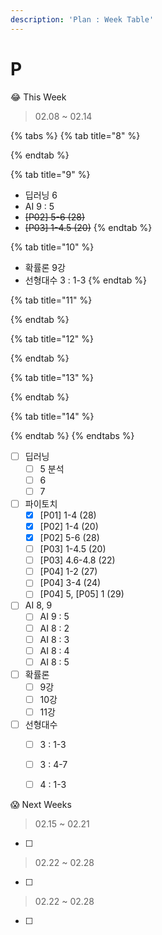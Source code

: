 ```yaml
---
description: 'Plan : Week Table'
---
```


# P

😂 This Week

> 02.08 ~ 02.14

{% tabs %}
{% tab title="8" %}

{% endtab %}

{% tab title="9" %}
* 딥러닝 6
* AI 9 : 5
* ~~\[P02\] 5-6 \(28\)~~
* ~~\[P03\] 1-4.5 \(20\)~~ 
{% endtab %}

{% tab title="10" %}
* 확률론 9강
* 선형대수 3 : 1-3
{% endtab %}

{% tab title="11" %}

{% endtab %}

{% tab title="12" %}

{% endtab %}

{% tab title="13" %}

{% endtab %}

{% tab title="14" %}

{% endtab %}
{% endtabs %}

* [ ] 딥러닝
  * [ ] 5 분석
  * [ ] 6
  * [ ] 7
* [ ] 파이토치 
  * [x] \[P01\] 1-4 \(28\)
  * [x] \[P02\] 1-4 \(20\)
  * [x] \[P02\] 5-6 \(28\)
  * [ ] \[P03\] 1-4.5 \(20\) 
  * [ ] \[P03\] 4.6-4.8 \(22\) 
  * [ ] \[P04\] 1-2 \(27\) 
  * [ ] \[P04\] 3-4 \(24\) 
  * [ ] \[P04\] 5, \[P05\] 1 \(29\)
* [ ] AI 8, 9
  * [ ] AI 9 : 5
  * [ ] AI 8 : 2
  * [ ] AI 8 : 3
  * [ ] AI 8 : 4
  * [ ] AI 8 : 5
* [ ] 확률론
  * [ ] 9강
  * [ ] 10강
  * [ ] 11강
* [ ] 선형대수
  * [ ] 3 : 1-3
  * [ ] 3 : 4-7
  * [ ] 4 : 1-3



😱 Next Weeks

> 02.15 ~ 02.21

* [ ] 


> 02.22 ~ 02.28

* [ ] 


> 02.22 ~ 02.28

* [ ] 




